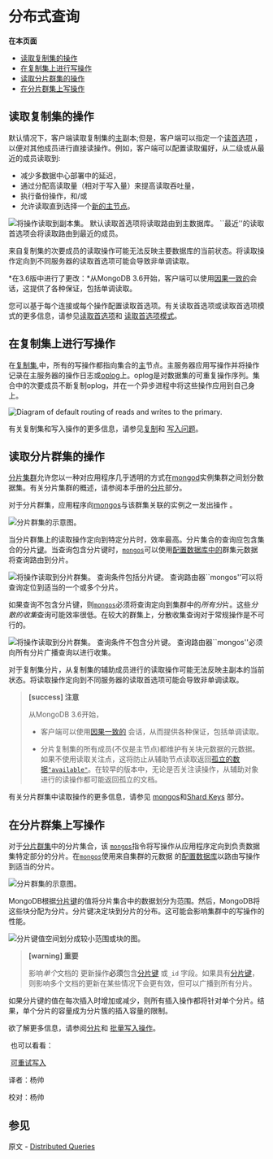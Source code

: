 # 分布式查询

**在本页面**

- [读取复制集的操作](#读取)
- [在复制集上进行写操作](#复制集写)
- [读取分片群集的操作](#读分片)
- [在分片群集上写操作](#分片写)


## <span id="读取">读取复制集的操作</span>

默认情况下，客户端读取复制集的[主](https://docs.mongodb.com/master/reference/glossary/#term-primary)副本;但是，客户端可以指定一个[读首选项](https://docs.mongodb.com/master/core/read-preference/) ，以便对其他成员进行直接读操作。例如，客户端可以配置读取偏好，从二级或从最近的成员读取到:

*   减少多数据中心部署中的延迟，
*   通过分配高读取量（相对于写入量）来提高读取吞吐量，
*   执行备份操作，和/或
*   允许读取直到选择一个[新的主节点](https://docs.mongodb.com/manual/core/replica-set-high-availability/#replica-set-failover)。

![将操作读取到副本集。 默认读取首选项将读取路由到主数据库。 ``最近''的读取首选项会将读取路由到最近的成员。](https://docs.mongodb.com/manual/_images/replica-set-read-preference.bakedsvg.svg)

来自复制集的次要成员的读取操作可能无法反映主要数据库的当前状态。将读取操作定向到不同服务器的读取首选项可能会导致非单调读取。

*在3.6版中进行了更改：*从MongoDB 3.6开始，客户端可以使用[因果一致的](https://docs.mongodb.com/manual/core/read-isolation-consistency-recency/#causal-consistency)会话，这提供了各种保证，包括单调读取。

您可以基于每个连接或每个操作配置读取首选项。有关读取首选项或读取首选项模式的更多信息，请参见[读取首选项](https://docs.mongodb.com/manual/core/read-preference/)和 [读取首选项模式](https://docs.mongodb.com/manual/core/read-preference/#replica-set-read-preference-modes)。


## <span id="复制集写">在复制集上进行写操作</span>

在[复制集](https://docs.mongodb.com/master/reference/glossary/#term-replica-set),中，所有的写操作都指向集合的[主](https://docs.mongodb.com/master/reference/glossary/#term-primary)节点。主服务器应用写操作并将操作记录在主服务器的操作日志或[oplog](https://docs.mongodb.com/master/reference/glossary/#term-oplog)上。oplog是对数据集的可重复操作序列。集合中的次要成员不断复制oplog，并在一个异步进程中将这些操作应用到自己身上。

![Diagram of default routing of reads and writes to the primary.](https://docs.mongodb.com/manual/_images/replica-set-read-write-operations-primary.bakedsvg.svg)

有关复制集和写入操作的更多信息，请参见[复制](https://docs.mongodb.com/manual/replication/)和 [写入问题](https://docs.mongodb.com/manual/reference/write-concern/)。


## <span id="读分片">读取分片群集的操作</span>

[分片集群](https://docs.mongodb.com/manual/reference/glossary/#term-sharded-cluster)允许您以一种对应用程序几乎透明的方式在[mongod](https://docs.mongodb.com/manual/reference/program/mongod/#bin.mongod)实例集群之间划分数据集。有关分片集群的概述，请参阅本手册的[分片](https://docs.mongodb.com/manual/sharding/)部分。

对于分片群集，应用程序向[mongos](https://docs.mongodb.com/manual/reference/program/mongos/#bin.mongos)与该群集关联的实例之一发出操作 。

![分片群集的示意图。](https://docs.mongodb.com/manual/_images/sharded-cluster.bakedsvg.svg)

当分片群集上的读取操作定向到特定分片时，效率最高。分片集合的查询应包含集合的分片[键](https://docs.mongodb.com/manual/core/sharding-shard-key/#sharding-shard-key)。当查询包含分片键时，[`mongos`](https://docs.mongodb.com/manual/reference/program/mongos/#bin.mongos)可以使用[配置数据库中的](https://docs.mongodb.com/manual/core/sharded-cluster-config-servers/#sharding-config-server)群集元数据将查询路由到分片。

![将操作读取到分片群集。 查询条件包括分片键。 查询路由器``mongos''可以将查询定位到适当的一个或多个分片。](https://docs.mongodb.com/manual/_images/sharded-cluster-targeted-query.bakedsvg.svg)

如果查询不包含分片键，则[`mongos`](https://docs.mongodb.com/manual/reference/program/mongos/#bin.mongos)必须将查询定向到集群中的*所有分*片。这些*分散的收集*查询可能效率很低。在较大的群集上，分散收集查询对于常规操作是不可行的。

![将操作读取到分片群集。 查询条件不包含分片键。 查询路由器``mongos''必须向所有分片广播查询以进行收集。](https://docs.mongodb.com/manual/_images/sharded-cluster-scatter-gather-query.bakedsvg.svg)

对于复制集分片，从复制集的辅助成员进行的读取操作可能无法反映主副本的当前状态。将读取操作定向到不同服务器的读取首选项可能会导致非单调读取。

> **[success] 注意**
>
> 从MongoDB 3.6开始，
>
> * 客户端可以使用[因果一致的](https://docs.mongodb.com/manual/core/read-isolation-consistency-recency/#causal-consistency) 会话，从而提供各种保证，包括单调读取。
>
> * 分片复制集的所有成员(不仅是主节点)都维护有关块元数据的元数据。如果不使用读取关注点，这将防止从辅助节点读取返回[孤立的数据](https://docs.mongodb.com/manual/reference/glossary/#term-orphaned-document)[`"available"`](https://docs.mongodb.com/manual/reference/read-concern-available/#readconcern."available")。在较早的版本中，无论是否关注读操作，从辅助对象进行的读操作都可能返回孤立的文档。

有关分片群集中读取操作的更多信息，请参见 [mongos](https://docs.mongodb.com/manual/core/sharded-cluster-query-router/)和[Shard Keys](https://docs.mongodb.com/manual/core/sharding-shard-key/#sharding-shard-key) 部分。


## <span id="分片写">在分片群集上写操作</span>

对于[分片群集](https://docs.mongodb.com/master/reference/glossary/#term-sharded-cluster)中的分片集合，该 [`mongos`](https://docs.mongodb.com/manual/reference/program/mongos/#bin.mongos)指令将写操作从应用程序定向到负责数据集特定部分的分片。在[`mongos`](https://docs.mongodb.com/manual/reference/program/mongos/#bin.mongos)使用来自集群的元数据 的[配置数据库](https://docs.mongodb.com/manual/core/sharded-cluster-config-servers/#sharding-config-server)以路由写操作到适当的分片。

![分片群集的示意图。](https://docs.mongodb.com/manual/_images/sharded-cluster.bakedsvg.svg)

MongoDB根据[分片键](https://docs.mongodb.com/master/reference/glossary/#term-shard-key)的值将分片集合中的数据划分为范围。然后，MongoDB将这些块分配为分片。分片键决定块到分片的分布。这可能会影响集群中的写操作的性能。

![分片键值空间划分成较小范围或块的图。](https://docs.mongodb.com/manual/_images/sharding-range-based.bakedsvg.svg)

> **[warning] 重要**
>
> 影响*单个*文档的 更新操作**必须**包含[分片键](https://docs.mongodb.com/master/reference/glossary/#term-shard-key) 或`_id` 字段。如果具有[分片键](https://docs.mongodb.com/manual/reference/glossary/#term-shard-key)，则影响多个文档的更新在某些情况下会更有效，但可以广播到所有分片。

如果分片键的值在每次插入时增加或减少，则所有插入操作都将针对单个分片。结果，单个分片的容量成为分片簇的插入容量的限制。

欲了解更多信息，请参阅[分片](https://docs.mongodb.com/manual/sharding/)和 [批量写入操作](https://docs.mongodb.com/manual/core/bulk-write-operations/)。

​	也可以看看：

​	[可重试写入](https://docs.mongodb.com/manual/core/retryable-writes/#retryable-writes)



译者：杨帅

校对：杨帅

## 参见

原文 - [Distributed Queries]( https://docs.mongodb.com/manual/core/distributed-queries/ )

